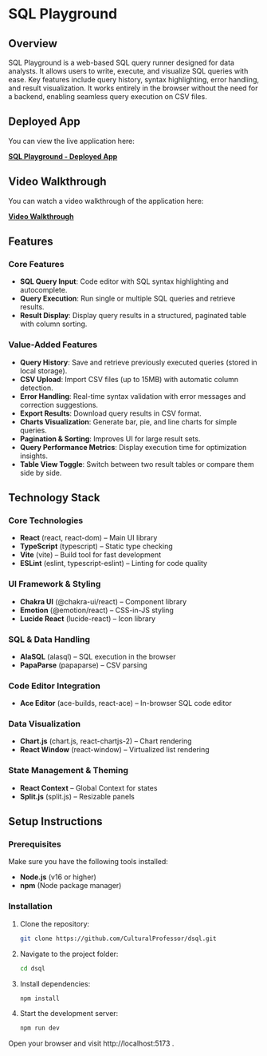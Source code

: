 # SQL Playground

## Overview

SQL Playground is a web-based SQL query runner designed for data analysts. It allows users to write, execute, and visualize SQL queries with ease. Key features include query history, syntax highlighting, error handling, and result visualization. It works entirely in the browser without the need for a backend, enabling seamless query execution on CSV files.

## Deployed App

You can view the live application here:

[**SQL Playground - Deployed App**](https://dsql-nine.vercel.app/)

## Video Walkthrough

You can watch a video walkthrough of the application here:

[**Video Walkthrough**](#)

## Features

### Core Features
- **SQL Query Input**: Code editor with SQL syntax highlighting and autocomplete.
- **Query Execution**: Run single or multiple SQL queries and retrieve results.
- **Result Display**: Display query results in a structured, paginated table with column sorting.

### Value-Added Features
- **Query History**: Save and retrieve previously executed queries (stored in local storage).
- **CSV Upload**: Import CSV files (up to 15MB) with automatic column detection.
- **Error Handling**: Real-time syntax validation with error messages and correction suggestions.
- **Export Results**: Download query results in CSV format.
- **Charts Visualization**: Generate bar, pie, and line charts for simple queries.
- **Pagination & Sorting**: Improves UI for large result sets.
- **Query Performance Metrics**: Display execution time for optimization insights.
- **Table View Toggle**: Switch between two result tables or compare them side by side.

## Technology Stack

### Core Technologies
- **React** (react, react-dom) – Main UI library
- **TypeScript** (typescript) – Static type checking
- **Vite** (vite) – Build tool for fast development
- **ESLint** (eslint, typescript-eslint) – Linting for code quality

### UI Framework & Styling
- **Chakra UI** (@chakra-ui/react) – Component library
- **Emotion** (@emotion/react) – CSS-in-JS styling
- **Lucide React** (lucide-react) – Icon library

### SQL & Data Handling
- **AlaSQL** (alasql) – SQL execution in the browser
- **PapaParse** (papaparse) – CSV parsing

### Code Editor Integration
- **Ace Editor** (ace-builds, react-ace) – In-browser SQL code editor

### Data Visualization
- **Chart.js** (chart.js, react-chartjs-2) – Chart rendering
- **React Window** (react-window) – Virtualized list rendering

### State Management & Theming
- **React Context** – Global Context for states
- **Split.js** (split.js) – Resizable panels

## Setup Instructions

### Prerequisites

Make sure you have the following tools installed:

- **Node.js** (v16 or higher)
- **npm** (Node package manager)

### Installation

1. Clone the repository:

   ```bash
   git clone https://github.com/CulturalProfessor/dsql.git

2. Navigate to the project folder:

   ```bash
   cd dsql

3. Install dependencies:

   ```bash
   npm install
   
4. Start the development server:

    ```bash
    npm run dev
    
Open your browser and visit http://localhost:5173 .